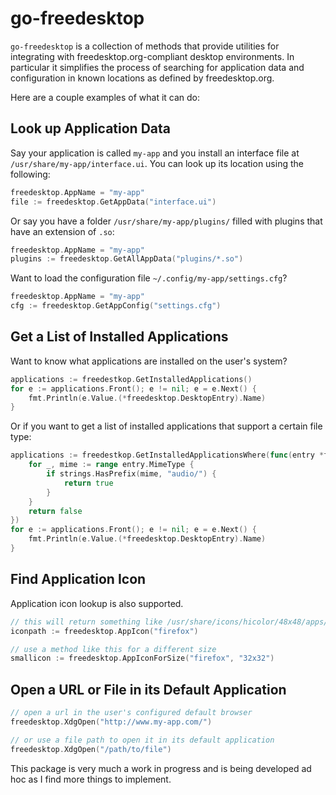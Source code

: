 go-freedesktop
==============

`go-freedesktop` is a collection of methods that provide utilities for integrating with freedesktop.org-compliant desktop environments. In particular it simplifies the process of searching for application data and configuration in known locations as defined by freedesktop.org.

Here are a couple examples of what it can do:

Look up Application Data
------------------------

Say your application is called `my-app` and you install an interface file at `/usr/share/my-app/interface.ui`. You can look up its location using the following:

```go
freedesktop.AppName = "my-app"
file := freedesktop.GetAppData("interface.ui")
```

Or say you have a folder `/usr/share/my-app/plugins/` filled with plugins that have an extension of `.so`:

```go
freedesktop.AppName = "my-app"
plugins := freedesktop.GetAllAppData("plugins/*.so")
```

Want to load the configuration file `~/.config/my-app/settings.cfg`?

```go
freedesktop.AppName = "my-app"
cfg := freedesktop.GetAppConfig("settings.cfg")
```

Get a List of Installed Applications
------------------------------------

Want to know what applications are installed on the user's system?

```go
applications := freedestkop.GetInstalledApplications()
for e := applications.Front(); e != nil; e = e.Next() {
	fmt.Println(e.Value.(*freedesktop.DesktopEntry).Name)
}
```

Or if you want to get a list of installed applications that support a certain file type:

```go
applications := freedestkop.GetInstalledApplicationsWhere(func(entry *freedesktop.DesktopEntry) bool {
	for _, mime := range entry.MimeType {
		if strings.HasPrefix(mime, "audio/") {
			return true
		}
	}
	return false
})
for e := applications.Front(); e != nil; e = e.Next() {
	fmt.Println(e.Value.(*freedesktop.DesktopEntry).Name)
}
```

Find Application Icon
---------------------

Application icon lookup is also supported.

```go
// this will return something like /usr/share/icons/hicolor/48x48/apps/firefox.png
iconpath := freedesktop.AppIcon("firefox")

// use a method like this for a different size
smallicon := freedesktop.AppIconForSize("firefox", "32x32")
```

Open a URL or File in its Default Application
---------------------------------------------

```go
// open a url in the user's configured default browser
freedesktop.XdgOpen("http://www.my-app.com/")

// or use a file path to open it in its default application
freedesktop.XdgOpen("/path/to/file")
```



This package is very much a work in progress and is being developed ad hoc as I find more things to implement.
